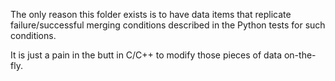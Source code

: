 The only reason this folder exists is to have data items
that replicate failure/successful merging conditions
described in the Python tests for such conditions.

It is just a pain in the butt in C/C++ to modify those
pieces of data on-the-fly.
